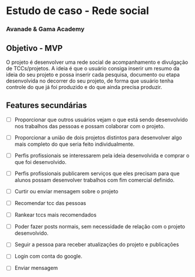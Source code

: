 # Estudo de caso - Rede social
### Avanade & Gama Academy

## Objetivo - MVP
O projeto é desenvolver uma rede social de acompanhamento e divulgação de TCCs/projetos. A ideia é que o usuário consiga inserir um resumo da ideia do seu projeto e possa inserir cada pesquisa, documento ou etapa desenvolvida no decorrer do seu projeto, de forma que usuário tenha controle do que já foi produzido e do que ainda precisa produzir.

## Features secundárias

- [ ] Proporcionar que outros usuários vejam o que está sendo desenvolvido nos trabalhos das pessoas e possam colaborar com o projeto.

- [ ] Proporcionar a união de dois projetos distintos para desenvolver algo mais completo do que seria feito individualmente.

- [ ] Perfis profissionais se interessarem pela ideia desenvolvida e comprar o que foi desenvolvido.

- [ ] Perfis profissionais publicarem serviços que eles precisam para que alunos possam desenvolver trabalhos com fim comercial definido.

- [ ] Curtir ou enviar mensagem sobre o projeto

- [ ] Recomendar tcc das pessoas

- [ ] Rankear tccs mais recomendados

- [ ] Poder fazer posts normais, sem necessidade de relação com o projeto desenvolvido.

- [ ] Seguir a pessoa para receber atualizações do projeto e publicações

- [ ] Login com conta do google.    

- [ ] Enviar mensagem